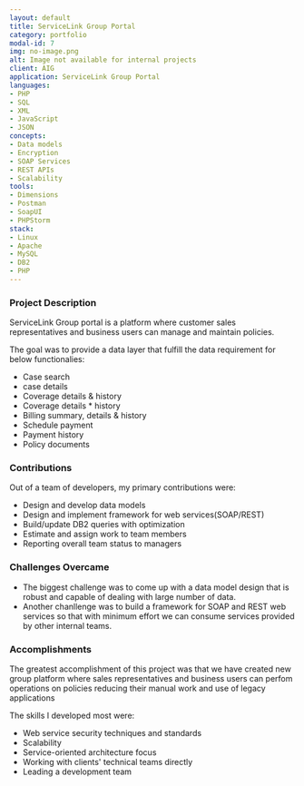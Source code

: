 ```yaml
---
layout: default
title: ServiceLink Group Portal
category: portfolio
modal-id: 7
img: no-image.png
alt: Image not available for internal projects
client: AIG
application: ServiceLink Group Portal
languages:
- PHP
- SQL
- XML
- JavaScript
- JSON
concepts:
- Data models
- Encryption
- SOAP Services
- REST APIs
- Scalability
tools:
- Dimensions
- Postman
- SoapUI
- PHPStorm
stack:
- Linux
- Apache
- MySQL
- DB2
- PHP
---
```


### Project Description

ServiceLink Group portal is a platform where customer sales representatives and business users can manage and maintain policies.

The goal was to provide a data layer that fulfill the data requirement for below functionalies:

* Case search
* case details
* Coverage details & history
* Coverage details * history
* Billing summary, details & history
* Schedule payment
* Payment history
* Policy documents

### Contributions

Out of a team of developers, my primary contributions were:

* Design and develop data models
* Design and implement framework for web services(SOAP/REST)
* Build/update DB2 queries with optimization
* Estimate and assign work to team members
* Reporting overall team status to managers

### Challenges Overcame

 * The biggest challenge was to come up with a data model design that is robust and capable of dealing with large number of data.
 * Another chanllenge was to build a framework for SOAP and REST web services so that with minimum effort we can consume services provided by other internal teams.

### Accomplishments

The greatest accomplishment of this project was that we have created new group platform where sales representatives and business users can perfom operations on policies reducing their manual work and use of legacy applications

The skills I developed most were:

* Web service security techniques and standards
* Scalability
* Service-oriented architecture focus
* Working with clients' technical teams directly
* Leading a development team